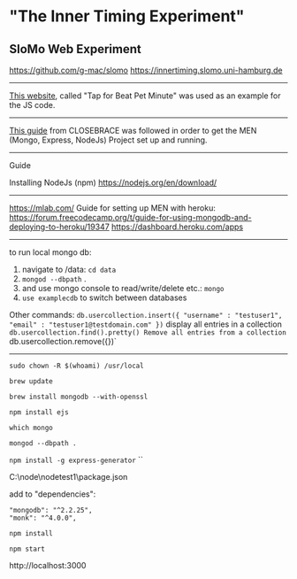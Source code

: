 # "The Inner Timing Experiment"
## SloMo Web Experiment



https://github.com/g-mac/slomo
https://innertiming.slomo.uni-hamburg.de

-----

[This website](http://www.all8.com/tools/bpm.htm), called "Tap for Beat Pet Minute" was used as an example for the JS code.

-----

[This guide](https://closebrace.com/tutorials/2017-03-02/the-dead-simple-step-by-step-guide-for-front-end-developers-to-getting-up-and-running-with-nodejs-express-and-mongodb) from CLOSEBRACE was followed in order to get the MEN (Mongo, Express, NodeJs) Project set up and running.

-----

Guide

Installing NodeJs (npm)
https://nodejs.org/en/download/


-----

https://mlab.com/
Guide for setting up MEN with heroku:
https://forum.freecodecamp.org/t/guide-for-using-mongodb-and-deploying-to-heroku/19347
https://dashboard.heroku.com/apps


-----



to run local mongo db:

1. navigate to /data: `cd data`
2. `mongod --dbpath` .
3. and use mongo console to read/write/delete etc.: `mongo`
4. `use examplecdb` to switch between databases

Other commands:
`db.usercollection.insert({ "username" : "testuser1", "email" : "testuser1@testdomain.com" })`
display all  entries in a collection
`db.usercollection.find().pretty()
Remove all entries from a collection
`db.usercollection.remove({})`



-----

`sudo chown -R $(whoami) /usr/local`

`brew update`

`brew install mongodb --with-openssl`

`npm install ejs`

`which mongo`

`mongod --dbpath .`

`npm install -g express-generator`
``

C:\node\nodetest1\package.json

add to "dependencies":

    "mongodb": "^2.2.25",
    "monk": "^4.0.0",

`npm install`

`npm start`

http://localhost:3000

